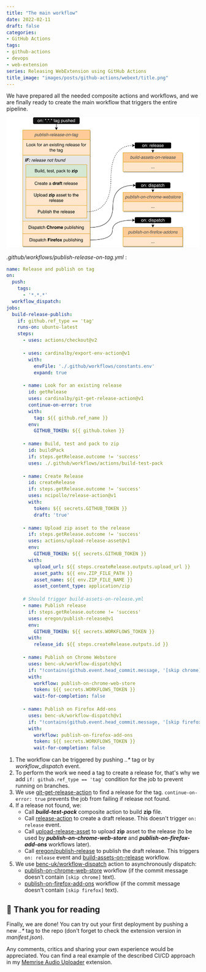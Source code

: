 ```yaml
---
title: "The main workflow"
date: 2022-02-11
draft: false
categories:
- GitHub Actions
tags:
- github-actions
- devops
- web-extension
series: Releasing WebExtension using GitHub Actions
title_image: "images/posts/github-actions/webext/title.png"
---
```


We have prepared all the needed composite actions and workflows, and we are finally ready to create the main workflow that triggers the entire pipeline.

![The main workflow](images/posts/github-actions/webext/the-main-workflow.png)

_.github/workflows/publish-release-on-tag.yml_ :

```yaml
name: Release and publish on tag
on:
  push:
    tags:
      - '*.*.*'
  workflow_dispatch:
jobs:
  build-release-publish:
    if: github.ref_type == 'tag'
    runs-on: ubuntu-latest
    steps:
      - uses: actions/checkout@v2

      - uses: cardinalby/export-env-action@v1
        with:
          envFile: './.github/workflows/constants.env'
          expand: true

      - name: Look for an existing release
        id: getRelease
        uses: cardinalby/git-get-release-action@v1
        continue-on-error: true
        with:
          tag: ${{ github.ref_name }}
        env:
          GITHUB_TOKEN: ${{ github.token }}

      - name: Build, test and pack to zip
        id: buildPack
        if: steps.getRelease.outcome != 'success'
        uses: ./.github/workflows/actions/build-test-pack

      - name: Create Release
        id: createRelease
        if: steps.getRelease.outcome != 'success'
        uses: ncipollo/release-action@v1
        with:
          token: ${{ secrets.GITHUB_TOKEN }}
          draft: 'true'

      - name: Upload zip asset to the release
        if: steps.getRelease.outcome != 'success'
        uses: actions/upload-release-asset@v1
        env:
          GITHUB_TOKEN: ${{ secrets.GITHUB_TOKEN }}
        with:
          upload_url: ${{ steps.createRelease.outputs.upload_url }}
          asset_path: ${{ env.ZIP_FILE_PATH }}
          asset_name: ${{ env.ZIP_FILE_NAME }}
          asset_content_type: application/zip

      # Should trigger build-assets-on-release.yml
      - name: Publish release
        if: steps.getRelease.outcome != 'success'
        uses: eregon/publish-release@v1
        env:
          GITHUB_TOKEN: ${{ secrets.WORKFLOWS_TOKEN }}
        with:
          release_id: ${{ steps.createRelease.outputs.id }}

      - name: Publish on Chrome Webstore
        uses: benc-uk/workflow-dispatch@v1
        if: "!contains(github.event.head_commit.message, '[skip chrome]')"
        with:
          workflow: publish-on-chrome-web-store
          token: ${{ secrets.WORKFLOWS_TOKEN }}
          wait-for-completion: false

      - name: Publish on Firefox Add-ons
        uses: benc-uk/workflow-dispatch@v1
        if: "!contains(github.event.head_commit.message, '[skip firefox]')"
        with:
          workflow: publish-on-firefox-add-ons
          token: ${{ secrets.WORKFLOWS_TOKEN }}
          wait-for-completion: false
```

1. The workflow can be triggered by pushing _*.*.*_ tag or by _workflow_dispatch_ event.
2. To perform the work we need a tag to create a release for, that's why we add `if: github.ref_type == 'tag'` condition for the job to prevent running on branches.
3. We use [git-get-release-action](https://github.com/marketplace/actions/git-get-release-action) to find a release for the tag. `continue-on-error: true` prevents the job from failing if release not found.
4. If a release not found, we:
    - Call _**build-test-pack**_ composite action to build **zip** file.
    - Call [release-action](https://github.com/marketplace/actions/create-release) to create a draft release. This doesn't trigger `on: release` event.
    - Call [upload-release-asset](https://github.com/actions/upload-release-asset) to upload **zip** asset to the release (to be used by _**publish-on-chrome-web-store**_ and _**publish-on-firefox-add-ons**_ workflows later).
    - Call [eregon/publish-release](https://github.com/marketplace/actions/publish-release) to publish the draft release. This triggers `on: release` event and [build-assets-on-release](./4-build-release-assets.md) workflow.
5. We use [benc-uk/workflow-dispatch](https://github.com/marketplace/actions/workflow-dispatch) action to asynchronously dispatch:
    - [publish-on-chrome-web-store](./6-publish-on-chrome-web-store.md) workflow (if the commit message doesn't contain `[skip chrome]` text).
    - [publish-on-firefox-add-ons](./5-publish-on-firefox-addons.md) workflow (if the commit message doesn't contain `[skip firefox]` text).

## 👏 Thank you for reading

Finally, we are done! You can try out your first deployment by pushing a new _*.*.*_ tag to the repo (don't forget to check the extension version in _manifest.json_).

Any comments, critics and sharing your own experience would be appreciated.
You can find a real example of the described CI/CD approach in my [Memrise Audio Uploader](https://github.com/cardinalby/memrise-audio-uploader) extension.